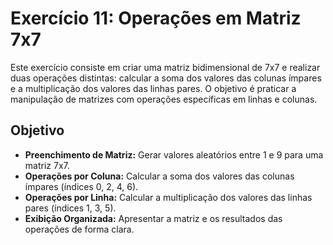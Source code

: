 # Exercício 11: Operações em Matriz 7x7

Este exercício consiste em criar uma matriz bidimensional de 7x7 e realizar duas operações distintas: calcular a soma dos valores das colunas ímpares e a multiplicação dos valores das linhas pares. O objetivo é praticar a manipulação de matrizes com operações específicas em linhas e colunas.

## Objetivo

- **Preenchimento de Matriz:** Gerar valores aleatórios entre 1 e 9 para uma matriz 7x7.
- **Operações por Coluna:** Calcular a soma dos valores das colunas ímpares (índices 0, 2, 4, 6).
- **Operações por Linha:** Calcular a multiplicação dos valores das linhas pares (índices 1, 3, 5).
- **Exibição Organizada:** Apresentar a matriz e os resultados das operações de forma clara.
